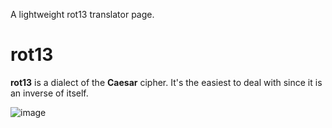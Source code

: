 A lightweight rot13 translator page.

# rot13
__rot13__ is a dialect of the **Caesar** cipher. It's the easiest to deal with since it is an inverse of itself.

![image](https://github.com/gayforbitcoin/rot13/assets/137605843/bb3393c8-b7b6-4e45-b89f-f30c4bf7362e)
